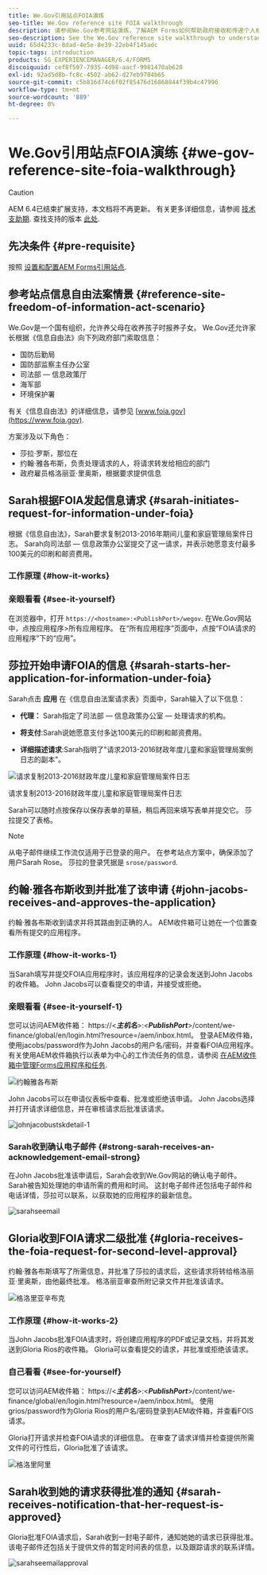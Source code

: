 ```yaml
---
title: We.Gov引用站点FOIA演练
seo-title: We.Gov reference site FOIA walkthrough
description: 请参阅We.Gov参考网站演练，了解AEM Forms如何帮助政府接收和传递个人根据《信息自由法》要求提供的信息。
seo-description: See the We.Gov reference site walkthrough to understand how AEM Forms helps governments receive and impart information requested by individuals under the Freedom of Information Act.
uuid: 65d4233c-8dad-4e5e-8e39-22eb4f145adc
topic-tags: introduction
products: SG_EXPERIENCEMANAGER/6.4/FORMS
discoiquuid: cef8f597-7935-4d98-aacf-9981470ab620
exl-id: 92ad5d8b-fc8c-4502-ab62-d27eb9784b65
source-git-commit: c5b816d74c6f02f85476d16868844f39b4c47996
workflow-type: tm+mt
source-wordcount: '889'
ht-degree: 0%

---
```


# We.Gov引用站点FOIA演练 {#we-gov-reference-site-foia-walkthrough}

>[!CAUTION]
>
>AEM 6.4已结束扩展支持，本文档将不再更新。 有关更多详细信息，请参阅 [技术支助期](https://helpx.adobe.com/cn/support/programs/eol-matrix.html). 查找支持的版本 [此处](https://experienceleague.adobe.com/docs/).

## 先决条件 {#pre-requisite}

按照 [设置和配置AEM Forms引用站点](/help/forms/using/setup-reference-sites.md).

## 参考站点信息自由法案情景 {#reference-site-freedom-of-information-act-scenario}

We.Gov是一个国有组织，允许养父母在收养孩子时报养子女。 We.Gov还允许家长根据《信息自由法》向下列政府部门索取信息：

* 国防后勤局
* 国防部监察主任办公室
* 司法部 — 信息政策厅
* 海军部
* 环境保护署

有关《信息自由法》的详细信息，请参见 [www.foia.gov](https://www.foia.gov).

方案涉及以下角色：

* 莎拉·罗斯，那位在
* 约翰·雅各布斯，负责处理请求的人，将请求转发给相应的部门
* 政府雇员格洛丽亚·里奥斯，根据要求提供信息

## Sarah根据FOIA发起信息请求 {#sarah-initiates-request-for-information-under-foia}

根据《信息自由法》，Sarah要求复制2013-2016年期间儿童和家庭管理局案件日志。 Sarah向司法部 — 信息政策办公室提交了这一请求，并表示她愿意支付最多100美元的印刷和邮资费用。

### 工作原理 {#how-it-works}

### 亲眼看看 {#see-it-yourself}

在浏览器中，打开 `https://<hostname>:<PublishPort>/wegov`. 在We.Gov网站中，点按应用程序>所有应用程序。 在“所有应用程序”页面中，点按“FOIA请求的应用程序”下的“应用”。

## 莎拉开始申请FOIA的信息 {#sarah-starts-her-application-for-information-under-foia}

Sarah点击 **应用** 在《信息自由法案请求表》页面中，Sarah输入了以下信息：

* **代理：** Sarah指定了司法部 — 信息政策办公室 — 处理请求的机构。

* **将支付**:Sarah说她愿意支付多达100美元的印刷和邮资费用。
* **详细描述请求**:Sarah指明了&quot;请求2013-2016财政年度儿童和家庭管理局案例日志的副本&quot;。

![请求复制2013-2016财政年度儿童和家庭管理局案件日志](assets/sarahfiosform.png)

请求复制2013-2016财政年度儿童和家庭管理局案件日志

Sarah可以随时点按保存以保存表单的草稿，稍后再回来填写表单并提交它。 莎拉提交了表格。

>[!NOTE]
>
>从电子邮件继续工作流仅适用于已登录的用户。 在参考站点方案中，确保添加了用户Sarah Rose。 莎拉的登录凭据是 `srose/password`.

## 约翰·雅各布斯收到并批准了该申请 {#john-jacobs-receives-and-approves-the-application}

约翰·雅各布斯收到请求并将其路由到正确的人。 AEM收件箱可让她在一个位置查看所有提交的应用程序。

### 工作原理 {#how-it-works-1}

当Sarah填写并提交FOIA应用程序时，该应用程序的记录会发送到John Jacobs的收件箱。 John Jacobs可以查看提交的申请，并接受或拒绝。

### 亲眼看看 {#see-it-yourself-1}

您可以访问AEM收件箱： https://&lt;***主机名***>:&lt;***PublishPort***>/content/we-finance/global/en/login.html?resource=/aem/inbox.html。 登录AEM收件箱，使用jacobs/password作为John Jacobs的用户名/密码，并查看FOIA应用程序。 有关使用AEM收件箱执行以表单为中心的工作流任务的信息，请参阅 [在AEM收件箱中管理Forms应用程序和任务](/help/forms/using/manage-applications-inbox.md).

![约翰雅各布斯](assets/johnjacobs.png)

John Jacobs可以在申请仪表板中查看、批准或拒绝该申请。 John Jacobs选择并打开请求详细信息，并在审核请求后批准该请求。

![johnjacobustskdetail-1](assets/johnjacobstaskdetail-1.png)

### <strong>Sarah收到确认电子邮件</strong> {#strong-sarah-receives-an-acknowledgement-email-strong}

在John Jacobs批准该申请后，Sarah会收到We.Gov网站的确认电子邮件。 Sarah被告知处理她的申请所需的费用和时间。 这封电子邮件还包括电子邮件和电话详情，莎拉可以联系，以获取她的应用程序的最新信息。

![sarahseemail](assets/sarahroseemail.png)

## Gloria收到FOIA请求二级批准 {#gloria-receives-the-foia-request-for-second-level-approval}

约翰·雅各布斯填写了所需信息，并批准了莎拉的请求后，这些请求将转给格洛丽亚·里奥斯，由他最终批准。 格洛丽亚审查所附记录文件并批准该请求。

![格洛里亚辛布克](assets/gloriariosinbox.png)

### 工作原理 {#how-it-works-2}

当John Jacobs批准FOIA请求时，将创建应用程序的PDF或记录文档，并将其发送到Gloria Rios的收件箱。 Gloria可以查看提交的请求，并批准或拒绝该请求。

### 自己看看 {#see-for-yourself}

您可以访问AEM收件箱： https://&lt;***主机名***>:&lt;***PublishPort***>/content/we-finance/global/en/login.html?resource=/aem/inbox.html。 使用grios/password作为Gloria Rios的用户名/密码登录到AEM收件箱，并查看FOIS请求。

Gloria打开请求并检查FOIA请求的详细信息。 在审查了请求详情并检查提供所需文件的可行性后，Gloria批准了该请求。

![格洛里阿里](assets/gloriariosapproves.png)

## Sarah收到她的请求获得批准的通知 {#sarah-receives-notification-that-her-request-is-approved}

Gloria批准FOIA请求后，Sarah收到一封电子邮件，通知她她的请求已获得批准。 该电子邮件还包括关于提供文件的暂定时间表的信息，以及跟踪请求的联系详情。

![sarahseemailapproval](assets/sarahroseemailapproval.png)
